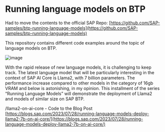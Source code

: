 # Running language models on BTP

Had to move the contents to the official SAP Repo: [https://github.com/SAP-samples/btp-running-language-models](https://github.com/SAP-samples/btp-running-language-models)

This repository contains different code examples around the topic of language models on BTP.

![image](https://github.com/SAP-samples/btp-running-language-models/assets/43045151/2e898963-4933-485c-bdc2-481c3b9b254b)


With the rapid release of new language models, it is challenging to keep track. The latest language model that will be particularly interesting in the context of SAP AI Core is Llama2, with 7 billion parameters. The performance increase compared to other models in the category of 16gb VRAM and below is astonishing, in my opinion. This installment of the series “Running Language Models” will demonstrate the deployment of Llama2 and models of similar size on SAP BTP.

/llama2-on-ai-core - Code to the Blog Post [https://blogs.sap.com/2023/07/28/running-language-models-deploy-llama2-7b-on-ai-core/](https://blogs.sap.com/2023/07/28/running-language-models-deploy-llama2-7b-on-ai-core/)

